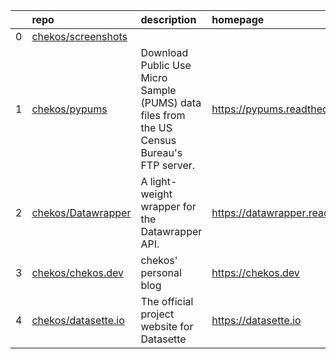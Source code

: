 |    | repo                                                          | description                                                                                | homepage                           |
|---:|:--------------------------------------------------------------|:-------------------------------------------------------------------------------------------|:-----------------------------------|
|  0 | [chekos/screenshots](https://github.com/chekos/screenshots)   |                                                                                            |                                    |
|  1 | [chekos/pypums](https://github.com/chekos/pypums)             | Download Public Use Micro Sample (PUMS) data files from the US Census Bureau's FTP server. | https://pypums.readthedocs.io      |
|  2 | [chekos/Datawrapper](https://github.com/chekos/Datawrapper)   | A light-weight wrapper for the Datawrapper API.                                            | https://datawrapper.readthedocs.io |
|  3 | [chekos/chekos.dev](https://github.com/chekos/chekos.dev)     | chekos' personal blog                                                                      | https://chekos.dev                 |
|  4 | [chekos/datasette.io](https://github.com/chekos/datasette.io) | The official project website for Datasette                                                 | https://datasette.io               |